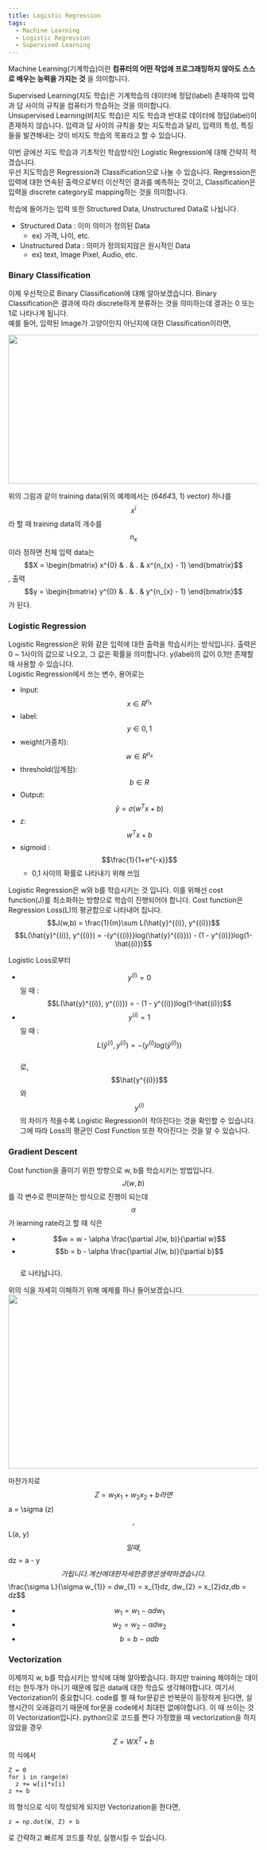```yaml
---
title: Logistic Regression
tags:
  - Machine Learning
  - Logistic Regression
  - Supervised Learning
---
```


Machine Learning(기계학습)이란 __컴퓨터의 어떤 작업에 프로그래밍하지 않아도 스스로 배우는 능력을 가지는 것__ 을 의미합니다.<br>
<!--more-->

Supervised Learning(지도 학습)은 기계학습의 데이터에 정답(label) 존재하여 입력과 답 사이의 규칙을 컴퓨터가 학습하는 것을 의미합니다. <br>
Unsupervised Learning(비지도 학습)은 지도 학습과 반대로 데이터에 정답(label)이 존재하지 않습니다. 입력과 답 사이의 규칙을 찾는 지도학습과 달리, 
입력의 특성, 특징들을 발견해내는 것이 비지도 학습의 목표라고 할 수 있습니다. 

이번 글에선 지도 학습과 기초적인 학습방식인 Logistic Regression에 대해 간략히 적겠습니다.<br>
우선 지도학습은 Regression과 Classification으로 나눌 수 있습니다. 
Regression은 입력에 대한 연속된 출력으로부터 이산적인 결과를 예측하는 것이고, Classification은 입력을 discrete category로 mapping하는 것을 의미합니다.

학습에 들어가는 입력 또한 Structured Data, Unstructured Data로 나뉩니다. <br>
- Structured Data : 이미 의미가 정의된 Data
  - ex) 가격, 나이, etc.
- Unstructured Data : 의미가 정의되지않은 원시적인 Data
  - ex) text, Image Pixel, Audio, etc.

### Binary Classification
이제 우선적으로 Binary Classification에 대해 알아보겠습니다. Binary Classification은 결과에 따라 discrete하게 분류하는 것을 의미하는데 결과는 0 또는 1로 나타나게 됩니다.<br>
예를 들어, 입력된 Image가 고양이인지 아닌지에 대한 Classification이라면, 

<img src="https://user-images.githubusercontent.com/48177363/100990248-05e19080-3595-11eb-9d52-3ea194c886ef.PNG" width="900" height="300">

위의 그림과 같이 training data(위의 예제에서는 (64*64*3, 1) vector) 하나를 $$x^{i}$$라 할 때 training data의 개수를 $$n_{x}$$이라 정하면 전체 입력 data는 $$X = \begin{bmatrix}
x^{0} & . & . & x^{n_{x} - 1}
\end{bmatrix}$$, 출력 $$y = \begin{bmatrix}
y^{0} & . & . & y^{n_{x} - 1}
\end{bmatrix}$$가 된다. 

### Logistic Regression
Logistic Regression은 위와 같은 입력에 대한 출력을 학습시키는 방식입니다. 출력은 0 ~ 1사이의 값으로 나오고, 그 값은 확률을 의미합니다. y(label)의 값이 0,1만 존재할 때 사용할 수 있습니다.<br>
Logistic Regression에서 쓰는 변수, 용어로는<br>
- Input: $$x\in R^{n_{x}} $$ 
- label: $$y\in 0, 1 $$
- weight(가중치): $$w\in R^{n_{x}}$$
- threshold(임계점): $$b\in R$$
- Output: $$\hat{y} = \sigma (w^{T}x + b)$$
- z: $$w^{T}x + b$$
- sigmoid : $$\frac{1}{1+e^{-x}}$$
  - 0,1 사이의 확률로 나타내기 위해 쓰임

Logistic Regression은 w와 b를 학습시키는 것 입니다. 이를 위해선 cost function(J)를 최소화하는 방향으로 학습이 진행되어야 합니다. Cost function은 Regression Loss(L)의 평균합으로 나타내어 집니다.
$$J(w,b) = \frac{1}{m}\sum L(\hat{y}^{(i)}, y^{(i)})$$
$$L(\hat{y}^{(i)}, y^{(i)}) = -(y^{{(i)}}log(\hat{y}^{(i)})) - (1 - y^{(i)})log(1-\hat{(i)})$$

Logistic Loss로부터 <br>
- $$y^{(i)} = 0$$일 때 : $$L(\hat{y}^{(i)}, y^{(i)}) = - (1 - y^{(i)})log(1-\hat{(i)})$$
- $$y^{(i)} = 1$$일 때 : $$L(\hat{y}^{(i)}, y^{(i)}) = -(y^{{(i)}}log(\hat{y}^{(i)}))$$<br>
로, $$\hat{y^{(i)}}$$와 $$y^{(i)}$$의 차이가 적을수록 Logistic Regression이 작아진다는 것을 확인할 수 있습니다. 그에 따라 Loss의 평균인 Cost Function 또한 작아진다는 것을 알 수 있습니다.

### Gradient Descent

Cost function을 줄이기 위한 방향으로 w, b를 학습시키는 방법입니다. $$J(w, b)$$를 각 변수로 편미분하는 방식으로 진행이 되는데 $$\alpha$$가 learning rate라고 할 때 식은 
- $$w = w - \alpha \frac{\partial J(w, b)}{\partial w}$$
- $$b = b - \alpha \frac{\partial J(w, b)}{\partial b}$$ <br>
로 나타납니다. 

위의 식을 자세히 이해하기 위해 예제를 하나 들어보겠습니다.
<img src="https://user-images.githubusercontent.com/48177363/101114020-f0677780-3623-11eb-8439-ea43f2516b0c.PNG" width="800" height="350">

마찬가지로 $$ Z = w_{1}x_{1} + w_{2}x_{2} + b라면 $$a = \sigma (z)$$ , $$L(a, y)$$ 일 때, $$dz = a - y$$가 됩니다. 계산에 대한 자세한 증명은 생략하겠습니다. 
$$\frac{\sigma L}{\sigma w_{1}} = dw_{1} = x_{1}dz, dw_{2} = x_{2}dz,db = dz$$<br>
- $$w_{1} = w_{1} - \alpha dw_{1}$$
- $$w_{2} = w_{2} - \alpha dw_{2}$$
- $$b = b - \alpha db$$

### Vectorization
이제까지 w, b를 학습시키는 방식에 대해 알아봤습니다. 하지만 training 해야하는 데이터는 한두개가 아니기 때문에 많은 data에 대한 학습도 생각해야합니다. 여기서 Vectorization이 중요합니다. 
code를 짤 때 for문같은 반복문이 등장하게 된다면, 실행시간이 오래걸리기 때문에 for문을 code에서 최대한 없애야합니다. 이 때 쓰이는 것이 Vectorization입니다. python으로 코드를 짠다 가정했을 때 vectorization을 하지 않았을 경우 $$Z = WX^{T} + b$$의 식에서 <br>
```
Z = 0
for i in range(m)
  z += w[i]*x[i]
z += b
```
의 형식으로 식이 작성되게 되지만 Vectorization을 한다면,
```
z = np.dot(W, Z) + b
```
로 간략하고 빠르게 코드를 작성, 실행시킬 수 있습니다.

